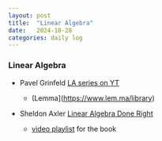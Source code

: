 ```yaml
---
layout: post
title:  "Linear Algebra"
date:   2024-10-28
categories: daily log
---
```


### Linear Algebra
- Pavel Grinfeld [LA series on YT](https://www.youtube.com/playlist?list=PLlXfTHzgMRUKXD88IdzS14F4NxAZudSmv)
  - (Lemma](https://www.lem.ma/library)

- Sheldon Axler [Linear Algebra Done Right](https://linear.axler.net/)
  - [video playlist](https://www.youtube.com/playlist?list=PLGAnmvB9m7zOBVCZBUUmSinFV0wEir2Vw) for the book
  
